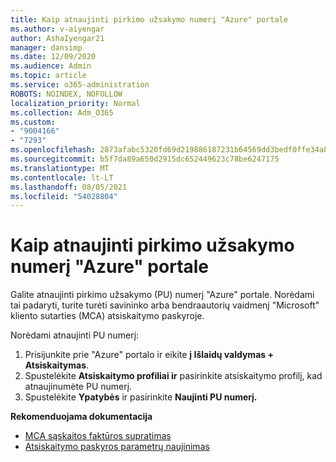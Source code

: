 ```yaml
---
title: Kaip atnaujinti pirkimo užsakymo numerį "Azure" portale
ms.author: v-aiyengar
author: AshaIyengar21
manager: dansimp
ms.date: 12/09/2020
ms.audience: Admin
ms.topic: article
ms.service: o365-administration
ROBOTS: NOINDEX, NOFOLLOW
localization_priority: Normal
ms.collection: Adm_O365
ms.custom:
- "9004166"
- "7293"
ms.openlocfilehash: 2873afabc5320fd69d219886187231b64569dd3bedf0ffe34a8ed2485456f966
ms.sourcegitcommit: b5f7da89a650d2915dc652449623c78be6247175
ms.translationtype: MT
ms.contentlocale: lt-LT
ms.lasthandoff: 08/05/2021
ms.locfileid: "54028804"
---
```

# <a name="how-to-update-an-purchase-order-number-in-azure-portal"></a>Kaip atnaujinti pirkimo užsakymo numerį "Azure" portale

Galite atnaujinti pirkimo užsakymo (PU) numerį "Azure" portale. Norėdami tai padaryti, turite turėti savininko arba bendraautorių vaidmenį "Microsoft" kliento sutarties (MCA) atsiskaitymo paskyroje. 

Norėdami atnaujinti PU numerį:
1. Prisijunkite prie "Azure" portalo ir eikite **į Išlaidų valdymas + Atsiskaitymas**.
1. Spustelėkite **Atsiskaitymo profiliai ir** pasirinkite atsiskaitymo profilį, kad atnaujinumėte PU numerį.
1. Spustelėkite **Ypatybės** ir pasirinkite **Naujinti PU numerį.** 

**Rekomenduojama dokumentacija**

- [MCA sąskaitos faktūros supratimas](https://docs.microsoft.com/azure/cost-management-billing/understand/mca-understand-your-invoice)
- [Atsiskaitymo paskyros parametrų naujinimas](https://docs.microsoft.com/microsoft-store/update-microsoft-store-for-business-account-settings)  
